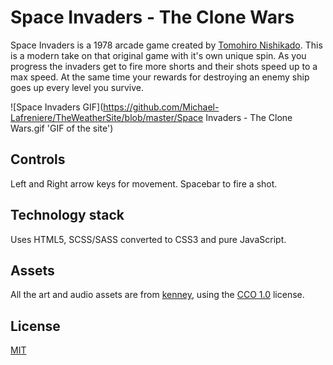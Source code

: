 # Space Invaders - The Clone Wars

Space Invaders is a 1978 arcade game created by [Tomohiro Nishikado](https://en.wikipedia.org/wiki/Tomohiro_Nishikado). This is a modern take on that original game with it's own unique spin. As you progress the invaders get to fire more shorts and their shots speed up to a max speed. At the same time your rewards for destroying an enemy ship goes up every level you survive.

![Space Invaders GIF](https://github.com/Michael-Lafreniere/TheWeatherSite/blob/master/Space Invaders - The Clone Wars.gif 'GIF of the site')

## Controls

Left and Right arrow keys for movement. Spacebar to fire a shot.

## Technology stack

Uses HTML5, SCSS/SASS converted to CSS3 and pure JavaScript.

## Assets

All the art and audio assets are from [kenney](https://kenney.nl), using the [CCO 1.0](https://creativecommons.org/publicdomain/zero/1.0/) license.

## License

[MIT](https://choosealicense.com/licenses/mit/)
